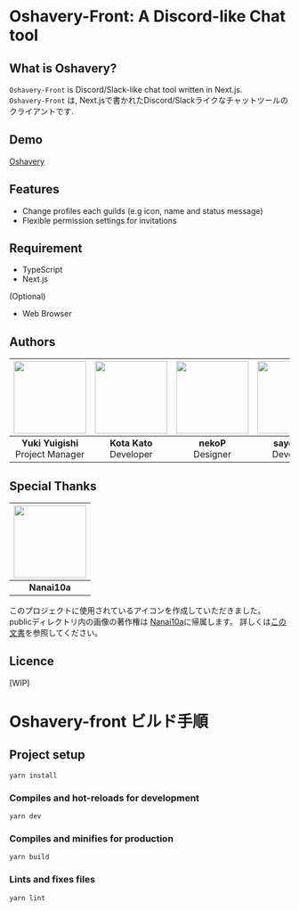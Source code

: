 # Oshavery-Front: A Discord-like Chat tool  

## What is Oshavery?  

`Oshavery-Front` is Discord/Slack-like chat tool written in Next.js.  
`Oshavery-Front` は, Next.jsで書かれたDiscord/Slackライクなチャットツールのクライアントです.   

## Demo  

<a href="https://oshavery-app.net">Oshavery</a>
## Features  

- Change profiles each guilds (e.g icon, name and status message) 
- Flexible permission settings for invitations

## Requirement  

- TypeScript  
- Next.js  

(Optional)  
- Web Browser  

<!-- ## Usage  -->



<!-- ## Anythig else... -->  

## Authors  
|  <a href="https://github.com/YukiYuigishi"><img src="https://github.com/YukiYuigishi.png" width="130px"></a> | <a href="https://github.com/kato-k"><img src="https://github.com/kat0h.png" width="130px"></a> | <a href="https://github.com/cv-neko"><img src="https://github.com/cv-neko.png" width="130px"></a> | <a href="https://github.com/sayoi341"><img src="https://github.com/sayoi341.png" width="130px"></a> |
| :--------: | :--------: | :--------: | :---: |
| **Yuki Yuigishi**<br>Project Manager | **Kota Kato**<br>Developer | **nekoP**<br>Designer | **sayoi341**<br>Developer |

## Special Thanks
| <a href="https://github.com/nanai10a"><img src="https://github.com/Nanai10a.png" width="130px"/></a> |
| :--------:|
| **Nanai10a**|

このプロジェクトに使用されているアイコンを作成していただきました。  
publicディレクトリ内の画像の著作権は [Nanai10a](https://github.com/Nanai10a)に帰属します。
詳しくは[この文書](https://github.com/Undecided-Discord/Oshavery-Front/issues/203)を参照してください。  
## Licence  

[WIP]  

# Oshavery-front ビルド手順  

## Project setup  

```
yarn install
```

### Compiles and hot-reloads for development  

```
yarn dev
```

### Compiles and minifies for production  

```
yarn build
```

### Lints and fixes files  

```
yarn lint
```
